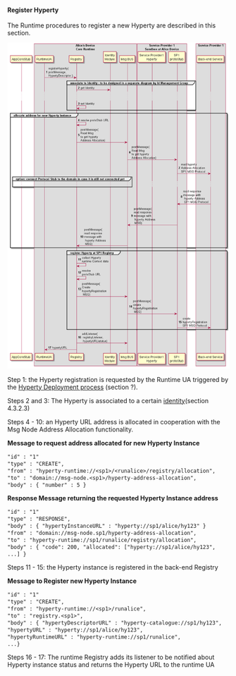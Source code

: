 #### Register Hyperty

The Runtime procedures to register a new Hyperty are described in this section.

![Figure @runtime-register-hyperty: Register Hyperty](register-hyperty.png)

Step 1: the Hyperty registration is requested by the Runtime UA triggered by the [Hyperty Deployment process](deploy-hyperty.md) (section ?).

Steps 2 and 3: The Hyperty is associated to a certain [identity](../identity-management/user-to-hyperty-binding.md)(section 4.3.2.3)

Steps 4 - 10: an Hyperty URL address is allocated in cooperation with the Msg Node Address Allocation functionality.

**Message to request address allocated for new Hyperty Instance**

```
"id" : "1"
"type" : "CREATE",
"from" : "hyperty-runtime://<sp1>/<runalice>/registry/allocation",
"to" : "domain://msg-node.<sp1>/hyperty-address-allocation",
"body" : { "number" : 5 }
```

**Response Message returning the requested Hyperty Instance address**

```
"id" : "1"
"type" : "RESPONSE",
"body" : { "hypertyInstanceURL" : "hyperty://sp1/alice/hy123" }
"from" : "domain://msg-node.sp1/hyperty-address-allocation",
"to" : "hyperty-runtime://sp1/runalice/registry/allocation",
"body" : { "code": 200, "allocated": ["hyperty://sp1/alice/hy123", ...] }
```

Steps 11 - 15: the Hyperty instance is registered in the back-end Registry

**Message to Register new Hyperty Instance**

```
"id" : "1"
"type" : "CREATE",
"from" : "hyperty-runtime://<sp1>/runalice",
"to" : "registry.<sp1>",
"body" : { "hypertyDescriptorURL" : "hyperty-catalogue://sp1/hy123", "hypertyURL" : "hyperty://sp1/alice/hy123",
"hypertyRuntimeURL" : "hyperty-runtime://sp1/runalice",
...}
```

Steps 16 - 17: The runtime Registry adds its listener to be notified about Hyperty instance status and returns the Hyperty URL to the runtime UA
